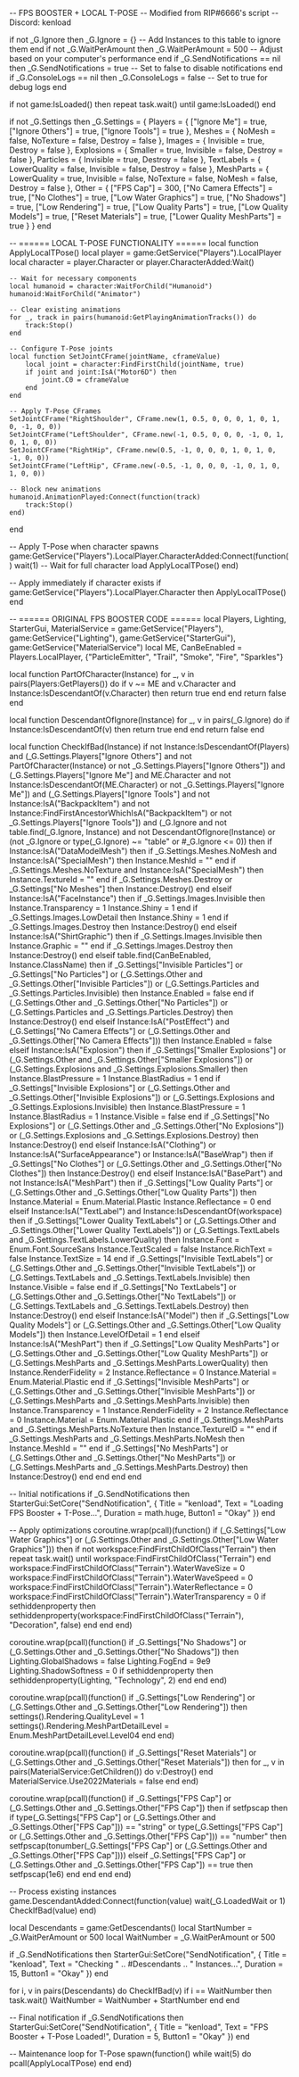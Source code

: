 -- FPS BOOSTER + LOCAL T-POSE
-- Modified from RIP#6666's script
-- Discord: kenload

if not _G.Ignore then
    _G.Ignore = {} -- Add Instances to this table to ignore them
end
if not _G.WaitPerAmount then
    _G.WaitPerAmount = 500 -- Adjust based on your computer's performance
end
if _G.SendNotifications == nil then
    _G.SendNotifications = true -- Set to false to disable notifications
end
if _G.ConsoleLogs == nil then
    _G.ConsoleLogs = false -- Set to true for debug logs
end

if not game:IsLoaded() then
    repeat task.wait() until game:IsLoaded()
end

if not _G.Settings then
    _G.Settings = {
        Players = {
            ["Ignore Me"] = true,
            ["Ignore Others"] = true,
            ["Ignore Tools"] = true
        },
        Meshes = {
            NoMesh = false,
            NoTexture = false,
            Destroy = false
        },
        Images = {
            Invisible = true,
            Destroy = false
        },
        Explosions = {
            Smaller = true,
            Invisible = false,
            Destroy = false
        },
        Particles = {
            Invisible = true,
            Destroy = false
        },
        TextLabels = {
            LowerQuality = false,
            Invisible = false,
            Destroy = false
        },
        MeshParts = {
            LowerQuality = true,
            Invisible = false,
            NoTexture = false,
            NoMesh = false,
            Destroy = false
        },
        Other = {
            ["FPS Cap"] = 300,
            ["No Camera Effects"] = true,
            ["No Clothes"] = true,
            ["Low Water Graphics"] = true,
            ["No Shadows"] = true,
            ["Low Rendering"] = true,
            ["Low Quality Parts"] = true,
            ["Low Quality Models"] = true,
            ["Reset Materials"] = true,
            ["Lower Quality MeshParts"] = true
        }
    }
end

-- ====== LOCAL T-POSE FUNCTIONALITY ======
local function ApplyLocalTPose()
    local player = game:GetService("Players").LocalPlayer
    local character = player.Character or player.CharacterAdded:Wait()
    
    -- Wait for necessary components
    local humanoid = character:WaitForChild("Humanoid")
    humanoid:WaitForChild("Animator")
    
    -- Clear existing animations
    for _, track in pairs(humanoid:GetPlayingAnimationTracks()) do
        track:Stop()
    end
    
    -- Configure T-Pose joints
    local function SetJointCFrame(jointName, cframeValue)
        local joint = character:FindFirstChild(jointName, true)
        if joint and joint:IsA("Motor6D") then
            joint.C0 = cframeValue
        end
    end
    
    -- Apply T-Pose CFrames
    SetJointCFrame("RightShoulder", CFrame.new(1, 0.5, 0, 0, 0, 1, 0, 1, 0, -1, 0, 0))
    SetJointCFrame("LeftShoulder", CFrame.new(-1, 0.5, 0, 0, 0, -1, 0, 1, 0, 1, 0, 0))
    SetJointCFrame("RightHip", CFrame.new(0.5, -1, 0, 0, 0, 1, 0, 1, 0, -1, 0, 0))
    SetJointCFrame("LeftHip", CFrame.new(-0.5, -1, 0, 0, 0, -1, 0, 1, 0, 1, 0, 0))
    
    -- Block new animations
    humanoid.AnimationPlayed:Connect(function(track)
        track:Stop()
    end)
end

-- Apply T-Pose when character spawns
game:GetService("Players").LocalPlayer.CharacterAdded:Connect(function()
    wait(1) -- Wait for full character load
    ApplyLocalTPose()
end)

-- Apply immediately if character exists
if game:GetService("Players").LocalPlayer.Character then
    ApplyLocalTPose()
end

-- ====== ORIGINAL FPS BOOSTER CODE ======
local Players, Lighting, StarterGui, MaterialService = game:GetService("Players"), game:GetService("Lighting"), game:GetService("StarterGui"), game:GetService("MaterialService")
local ME, CanBeEnabled = Players.LocalPlayer, {"ParticleEmitter", "Trail", "Smoke", "Fire", "Sparkles"}

local function PartOfCharacter(Instance)
    for _, v in pairs(Players:GetPlayers()) do
        if v ~= ME and v.Character and Instance:IsDescendantOf(v.Character) then
            return true
        end
    end
    return false
end

local function DescendantOfIgnore(Instance)
    for _, v in pairs(_G.Ignore) do
        if Instance:IsDescendantOf(v) then
            return true
        end
    end
    return false
end

local function CheckIfBad(Instance)
    if not Instance:IsDescendantOf(Players) and (_G.Settings.Players["Ignore Others"] and not PartOfCharacter(Instance) or not _G.Settings.Players["Ignore Others"]) and (_G.Settings.Players["Ignore Me"] and ME.Character and not Instance:IsDescendantOf(ME.Character) or not _G.Settings.Players["Ignore Me"]) and (_G.Settings.Players["Ignore Tools"] and not Instance:IsA("BackpackItem") and not Instance:FindFirstAncestorWhichIsA("BackpackItem") or not _G.Settings.Players["Ignore Tools"]) and (_G.Ignore and not table.find(_G.Ignore, Instance) and not DescendantOfIgnore(Instance) or (not _G.Ignore or type(_G.Ignore) ~= "table" or #_G.Ignore <= 0)) then
        if Instance:IsA("DataModelMesh") then
            if _G.Settings.Meshes.NoMesh and Instance:IsA("SpecialMesh") then
                Instance.MeshId = ""
            end
            if _G.Settings.Meshes.NoTexture and Instance:IsA("SpecialMesh") then
                Instance.TextureId = ""
            end
            if _G.Settings.Meshes.Destroy or _G.Settings["No Meshes"] then
                Instance:Destroy()
            end
        elseif Instance:IsA("FaceInstance") then
            if _G.Settings.Images.Invisible then
                Instance.Transparency = 1
                Instance.Shiny = 1
            end
            if _G.Settings.Images.LowDetail then
                Instance.Shiny = 1
            end
            if _G.Settings.Images.Destroy then
                Instance:Destroy()
            end
        elseif Instance:IsA("ShirtGraphic") then
            if _G.Settings.Images.Invisible then
                Instance.Graphic = ""
            end
            if _G.Settings.Images.Destroy then
                Instance:Destroy()
            end
        elseif table.find(CanBeEnabled, Instance.ClassName) then
            if _G.Settings["Invisible Particles"] or _G.Settings["No Particles"] or (_G.Settings.Other and _G.Settings.Other["Invisible Particles"]) or (_G.Settings.Particles and _G.Settings.Particles.Invisible) then
                Instance.Enabled = false
            end
            if (_G.Settings.Other and _G.Settings.Other["No Particles"]) or (_G.Settings.Particles and _G.Settings.Particles.Destroy) then
                Instance:Destroy()
            end
        elseif Instance:IsA("PostEffect") and (_G.Settings["No Camera Effects"] or (_G.Settings.Other and _G.Settings.Other["No Camera Effects"])) then
            Instance.Enabled = false
        elseif Instance:IsA("Explosion") then
            if _G.Settings["Smaller Explosions"] or (_G.Settings.Other and _G.Settings.Other["Smaller Explosions"]) or (_G.Settings.Explosions and _G.Settings.Explosions.Smaller) then
                Instance.BlastPressure = 1
                Instance.BlastRadius = 1
            end
            if _G.Settings["Invisible Explosions"] or (_G.Settings.Other and _G.Settings.Other["Invisible Explosions"]) or (_G.Settings.Explosions and _G.Settings.Explosions.Invisible) then
                Instance.BlastPressure = 1
                Instance.BlastRadius = 1
                Instance.Visible = false
            end
            if _G.Settings["No Explosions"] or (_G.Settings.Other and _G.Settings.Other["No Explosions"]) or (_G.Settings.Explosions and _G.Settings.Explosions.Destroy) then
                Instance:Destroy()
            end
        elseif Instance:IsA("Clothing") or Instance:IsA("SurfaceAppearance") or Instance:IsA("BaseWrap") then
            if _G.Settings["No Clothes"] or (_G.Settings.Other and _G.Settings.Other["No Clothes"]) then
                Instance:Destroy()
            end
        elseif Instance:IsA("BasePart") and not Instance:IsA("MeshPart") then
            if _G.Settings["Low Quality Parts"] or (_G.Settings.Other and _G.Settings.Other["Low Quality Parts"]) then
                Instance.Material = Enum.Material.Plastic
                Instance.Reflectance = 0
            end
        elseif Instance:IsA("TextLabel") and Instance:IsDescendantOf(workspace) then
            if _G.Settings["Lower Quality TextLabels"] or (_G.Settings.Other and _G.Settings.Other["Lower Quality TextLabels"]) or (_G.Settings.TextLabels and _G.Settings.TextLabels.LowerQuality) then
                Instance.Font = Enum.Font.SourceSans
                Instance.TextScaled = false
                Instance.RichText = false
                Instance.TextSize = 14
            end
            if _G.Settings["Invisible TextLabels"] or (_G.Settings.Other and _G.Settings.Other["Invisible TextLabels"]) or (_G.Settings.TextLabels and _G.Settings.TextLabels.Invisible) then
                Instance.Visible = false
            end
            if _G.Settings["No TextLabels"] or (_G.Settings.Other and _G.Settings.Other["No TextLabels"]) or (_G.Settings.TextLabels and _G.Settings.TextLabels.Destroy) then
                Instance:Destroy()
            end
        elseif Instance:IsA("Model") then
            if _G.Settings["Low Quality Models"] or (_G.Settings.Other and _G.Settings.Other["Low Quality Models"]) then
                Instance.LevelOfDetail = 1
            end
        elseif Instance:IsA("MeshPart") then
            if _G.Settings["Low Quality MeshParts"] or (_G.Settings.Other and _G.Settings.Other["Low Quality MeshParts"]) or (_G.Settings.MeshParts and _G.Settings.MeshParts.LowerQuality) then
                Instance.RenderFidelity = 2
                Instance.Reflectance = 0
                Instance.Material = Enum.Material.Plastic
            end
            if _G.Settings["Invisible MeshParts"] or (_G.Settings.Other and _G.Settings.Other["Invisible MeshParts"]) or (_G.Settings.MeshParts and _G.Settings.MeshParts.Invisible) then
                Instance.Transparency = 1
                Instance.RenderFidelity = 2
                Instance.Reflectance = 0
                Instance.Material = Enum.Material.Plastic
            end
            if _G.Settings.MeshParts and _G.Settings.MeshParts.NoTexture then
                Instance.TextureID = ""
            end
            if _G.Settings.MeshParts and _G.Settings.MeshParts.NoMesh then
                Instance.MeshId = ""
            end
            if _G.Settings["No MeshParts"] or (_G.Settings.Other and _G.Settings.Other["No MeshParts"]) or (_G.Settings.MeshParts and _G.Settings.MeshParts.Destroy) then
                Instance:Destroy()
            end
        end
    end
end

-- Initial notifications
if _G.SendNotifications then
    StarterGui:SetCore("SendNotification", {
        Title = "kenload",
        Text = "Loading FPS Booster + T-Pose...",
        Duration = math.huge,
        Button1 = "Okay"
    })
end

-- Apply optimizations
coroutine.wrap(pcall)(function()
    if (_G.Settings["Low Water Graphics"] or (_G.Settings.Other and _G.Settings.Other["Low Water Graphics"])) then
        if not workspace:FindFirstChildOfClass("Terrain") then
            repeat task.wait() until workspace:FindFirstChildOfClass("Terrain")
        end
        workspace:FindFirstChildOfClass("Terrain").WaterWaveSize = 0
        workspace:FindFirstChildOfClass("Terrain").WaterWaveSpeed = 0
        workspace:FindFirstChildOfClass("Terrain").WaterReflectance = 0
        workspace:FindFirstChildOfClass("Terrain").WaterTransparency = 0
        if sethiddenproperty then
            sethiddenproperty(workspace:FindFirstChildOfClass("Terrain"), "Decoration", false)
        end
    end
end)

coroutine.wrap(pcall)(function()
    if _G.Settings["No Shadows"] or (_G.Settings.Other and _G.Settings.Other["No Shadows"]) then
        Lighting.GlobalShadows = false
        Lighting.FogEnd = 9e9
        Lighting.ShadowSoftness = 0
        if sethiddenproperty then
            sethiddenproperty(Lighting, "Technology", 2)
        end
    end
end)

coroutine.wrap(pcall)(function()
    if _G.Settings["Low Rendering"] or (_G.Settings.Other and _G.Settings.Other["Low Rendering"]) then
        settings().Rendering.QualityLevel = 1
        settings().Rendering.MeshPartDetailLevel = Enum.MeshPartDetailLevel.Level04
    end
end)

coroutine.wrap(pcall)(function()
    if _G.Settings["Reset Materials"] or (_G.Settings.Other and _G.Settings.Other["Reset Materials"]) then
        for _, v in pairs(MaterialService:GetChildren()) do
            v:Destroy()
        end
        MaterialService.Use2022Materials = false
    end
end)

coroutine.wrap(pcall)(function()
    if _G.Settings["FPS Cap"] or (_G.Settings.Other and _G.Settings.Other["FPS Cap"]) then
        if setfpscap then
            if type(_G.Settings["FPS Cap"] or (_G.Settings.Other and _G.Settings.Other["FPS Cap"])) == "string" or type(_G.Settings["FPS Cap"] or (_G.Settings.Other and _G.Settings.Other["FPS Cap"])) == "number" then
                setfpscap(tonumber(_G.Settings["FPS Cap"] or (_G.Settings.Other and _G.Settings.Other["FPS Cap"])))
            elseif _G.Settings["FPS Cap"] or (_G.Settings.Other and _G.Settings.Other["FPS Cap"]) == true then
                setfpscap(1e6)
            end
        end
    end
end)

-- Process existing instances
game.DescendantAdded:Connect(function(value)
    wait(_G.LoadedWait or 1)
    CheckIfBad(value)
end)

local Descendants = game:GetDescendants()
local StartNumber = _G.WaitPerAmount or 500
local WaitNumber = _G.WaitPerAmount or 500

if _G.SendNotifications then
    StarterGui:SetCore("SendNotification", {
        Title = "kenload",
        Text = "Checking " .. #Descendants .. " Instances...",
        Duration = 15,
        Button1 = "Okay"
    })
end

for i, v in pairs(Descendants) do
    CheckIfBad(v)
    if i == WaitNumber then
        task.wait()
        WaitNumber = WaitNumber + StartNumber
    end
end

-- Final notification
if _G.SendNotifications then
    StarterGui:SetCore("SendNotification", {
        Title = "kenload",
        Text = "FPS Booster + T-Pose Loaded!",
        Duration = 5,
        Button1 = "Okay"
    })
end

-- Maintenance loop for T-Pose
spawn(function()
    while wait(5) do
        pcall(ApplyLocalTPose)
    end
end)
